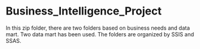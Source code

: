 # Business_Intelligence_Project

In this zip folder, there are two folders based on business needs and data mart. Two data mart has been used. The folders are organized by SSIS and SSAS.
